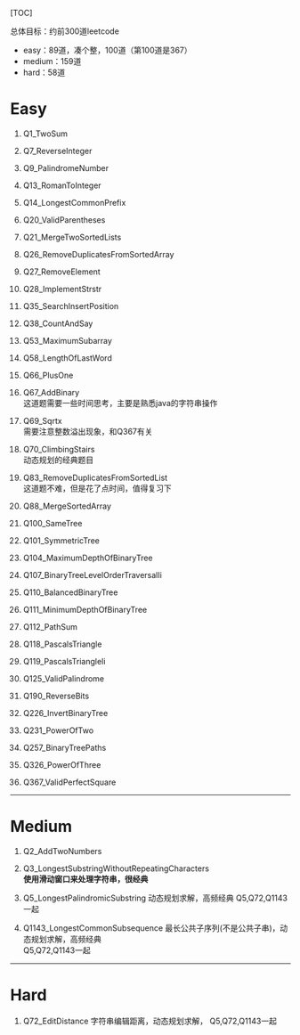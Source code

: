 [TOC]

总体目标：约前300道leetcode
- easy：89道，凑个整，100道（第100道是367）
- medium：159道
- hard：58道

# Easy

1. Q1_TwoSum

1. Q7_ReverseInteger

1. Q9_PalindromeNumber

1. Q13_RomanToInteger

1. Q14_LongestCommonPrefix

1. Q20_ValidParentheses

1. Q21_MergeTwoSortedLists

1. Q26_RemoveDuplicatesFromSortedArray

1. Q27_RemoveElement

1. Q28_ImplementStrstr

1. Q35_SearchInsertPosition

1. Q38_CountAndSay

1. Q53_MaximumSubarray

1. Q58_LengthOfLastWord

1. Q66_PlusOne

1. Q67_AddBinary  
这道题需要一些时间思考，主要是熟悉java的字符串操作

1. Q69_Sqrtx  
需要注意整数溢出现象，和Q367有关

1. Q70_ClimbingStairs  
动态规划的经典题目

1. Q83_RemoveDuplicatesFromSortedList  
这道题不难，但是花了点时间，值得复习下

1. Q88_MergeSortedArray

1. Q100_SameTree

1. Q101_SymmetricTree

1. Q104_MaximumDepthOfBinaryTree

1. Q107_BinaryTreeLevelOrderTraversalIi

1. Q110_BalancedBinaryTree

1. Q111_MinimumDepthOfBinaryTree

1. Q112_PathSum

1. Q118_PascalsTriangle

1. Q119_PascalsTriangleIi

1. Q125_ValidPalindrome

1. Q190_ReverseBits

1. Q226_InvertBinaryTree

1. Q231_PowerOfTwo

1. Q257_BinaryTreePaths

1. Q326_PowerOfThree

1. Q367_ValidPerfectSquare



---------------------------
# Medium

1. Q2_AddTwoNumbers

1. Q3_LongestSubstringWithoutRepeatingCharacters  
**使用滑动窗口来处理字符串，很经典**

1. Q5_LongestPalindromicSubstring
动态规划求解，高频经典
Q5,Q72,Q1143一起

1. Q1143_LongestCommonSubsequence
最长公共子序列(不是公共子串)，动态规划求解，高频经典  
Q5,Q72,Q1143一起


--------------------
# Hard

1. Q72_EditDistance
字符串编辑距离，动态规划求解，
Q5,Q72,Q1143一起